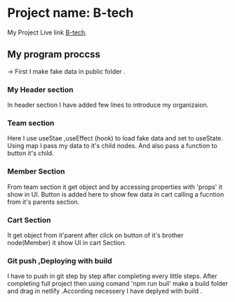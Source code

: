 # Project name:  B-tech
My Project Live link [B-tech](https://b-tech.netlify.app/).

## My program proccss

-> First I make fake data in public folder .

### My Header section 
In header section I have added few lines to introduce my organizaion.

### Team section
Here I use useStae ,useEffect (hook) to load fake data and set to useState.
Using map I pass my data to it's child nodes. And also pass a function to button it's child.

### Member Section
From team section it get object  and by accessing properties with 'props' it show in UI.
Button is added here to show few data  in cart calling a fucntion from it's parents section. 

### Cart Section 
It get object from it'parent  after click on button of it's brother node(Member) it show UI in cart Section.

### Git push ,Deploying with build 
I have to push in git step by step after completing every little steps.
After completing full project then  using comand 'npm run buil' make a build folder and drag in netlify .According necessery I have deplyed with build . 

